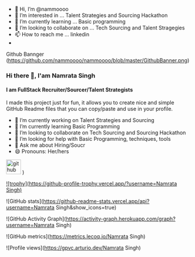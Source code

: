 - 👋 Hi, I’m @nammoooo
- 👀 I’m interested in ... Talent Strategies and Sourcing Hackathon
- 🌱 I’m currently learning ... Basic programming
- 💞️ I’m looking to collaborate on ... Tech Sourcing and Talent Stragegies
- 📫 How to reach me ... linkedin
- 
Github Bannger (https://github.com/nammoooo/nammoooo/blob/master/GithubBanner.png)


### Hi there 👋, I'am Namrata Singh
#### I am FullStack Recruiter/Sourcer/Talent Strategists
I made this project just for fun, it allows you to create nice and simple GitHub Readme files that you can copy/paste and use in your profile.

- 🔭 I’m currently working on Talent Strategies and Sourcing  
- 🌱 I’m currently learning Basic Programming 
- 👯 I’m looking to collaborate on Tech Sourcing and Sourcing Hackathon  
- 🤔 I’m looking for help with Basic Programming, techniques, tools 
- 💬 Ask me about Hiring/Soucr 
- 😄 Pronouns: Her/hers 


[<img src='https://cdn.jsdelivr.net/npm/simple-icons@3.0.1/icons/github.svg' alt='github' height='40'>](https://github.com/nammoooo) )  

[![trophy](https://github-profile-trophy.vercel.app/?username=Namrata Singh)](https://github.com/ryo-ma/github-profile-trophy)

![GitHub stats](https://github-readme-stats.vercel.app/api?username=Namrata Singh&show_icons=true)  

![GitHub Activity Graph](https://activity-graph.herokuapp.com/graph?username=Namrata Singh)  

![GitHub metrics](https://metrics.lecoq.io/Namrata Singh)  

![Profile views](https://gpvc.arturio.dev/Namrata Singh)  

<!---
nammoooo/nammoooo is a ✨ special ✨ repository because its `README.md` (this file) appears on your GitHub profile.
You can click the Preview link to take a look at your changes.




